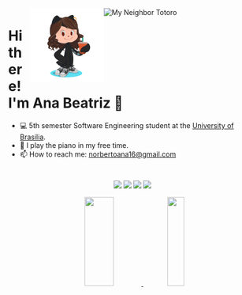 
<img src="https://i.pinimg.com/originals/01/7c/b9/017cb93bf13fdb75adaf2d379e6dba18.gif" min-width="350px" max-width="350px" width="310px" align="right" alt="My Neighbor Totoro">
<img src="https://github.com/ananorberto/ananorberto/blob/main/octocat.png" min-width="350px" max-width="350px" width="150px" align="right">

# Hi there! I'm Ana Beatriz 👋

- 💻 5th semester Software Engineering student at the <a href="http://www.unb.br">University of Brasilia</a>.
- 🎹 I play the piano in my free time.
- 📫 How to reach me: norbertoana16@gmail.com

#
<div align="center"> 

  <a href="https://instagram.com/ana_norbertto" target="_blank"><img src="https://img.shields.io/badge/-Instagram-%23333?style=for-the-badge&logo=instagram&logoColor=inactive" target="_blank"></a>
  <a href = "mailto:211041080@aluno.unb.br"><img src="https://img.shields.io/badge/-Gmail-%23333?style=for-the-badge&logo=gmail&logoColor=inactive" target="_blank"></a>
  <a href="https://www.linkedin.com/in/ana-beatriz-norberto-5822ab206/" target="_blank"><img src="https://img.shields.io/badge/-Linkedin-%23333?style=for-the-badge&logo=Linkedin&logoColor=inactive" target="_blank"></a>
    <a href = "https://t.me/ananorberto"><img src="https://img.shields.io/badge/-Telegram-%23333?style=for-the-badge&logo=Telegram&logoColor=inactive" target="_blank"></a>


  <div align="center">
  <a href="https://github.com/ananorberto">
  <img height="180em" width="34%" src="https://github-readme-stats.vercel.app/api?username=ananorberto&show_icons=true&theme=dark&include_all_commits=true&count_private=true"/>
  <img height="180em" width="26%" src="https://github-readme-stats.vercel.app/api/top-langs/?username=ananorberto&layout=compact&langs_count=7&theme=dark"/>

</div>
  


<!--POSSIVEIS LINGUAGENS A SEREM UTILIZADAS

<div style="display: inline_block"><br>
  <img align="center" alt="Rafa-Js" height="30" width="40" src="https://raw.githubusercontent.com/devicons/devicon/master/icons/javascript/javascript-plain.svg">
  <img align="center" alt="Rafa-Ts" height="30" width="40" src="https://raw.githubusercontent.com/devicons/devicon/master/icons/typescript/typescript-plain.svg">
  <img align="center" alt="Rafa-React" height="30" width="40" src="https://raw.githubusercontent.com/devicons/devicon/master/icons/react/react-original.svg">
  <img align="center" alt="Rafa-HTML" height="30" width="40" src="https://raw.githubusercontent.com/devicons/devicon/master/icons/html5/html5-original.svg">
  <img align="center" alt="Rafa-CSS" height="30" width="40" src="https://raw.githubusercontent.com/devicons/devicon/master/icons/css3/css3-original.svg">
  <img align="center" alt="Rafa-Python" height="30" width="40" src="https://raw.githubusercontent.com/devicons/devicon/master/icons/python/python-original.svg">
  <img align="center" alt="Rafa-Csharp" height="30" width="40" src="https://raw.githubusercontent.com/devicons/devicon/master/icons/csharp/csharp-original.svg">
</div>
-->

 
<!--
![Snake animation](https://github.com/ananorberto/ananorberto/blob/output/github-contribution-grid-snake.svg)
 -->
 
</div
